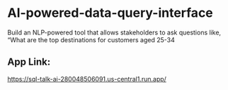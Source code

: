 # AI-powered-data-query-interface
Build an NLP-powered tool that allows stakeholders to ask questions like, “What are the top destinations for customers aged 25-34

## App Link:
https://sql-talk-ai-280048506091.us-central1.run.app/
